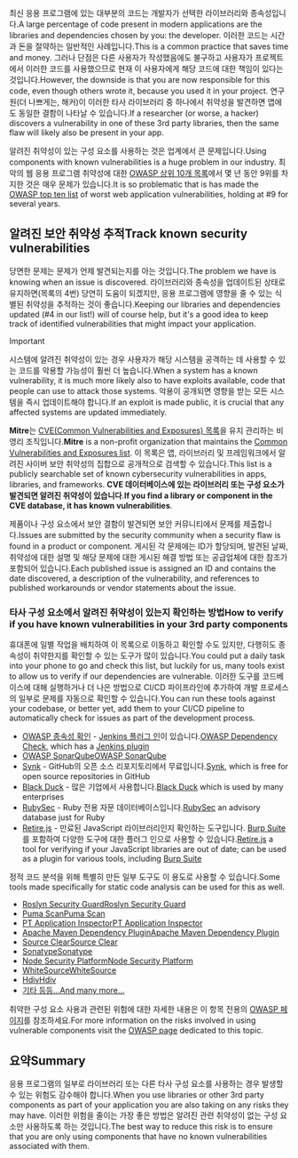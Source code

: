 <span data-ttu-id="bcbc3-101">최신 응용 프로그램에 있는 대부분의 코드는 개발자가 선택한 라이브러리와 종속성입니다.</span><span class="sxs-lookup"><span data-stu-id="bcbc3-101">A large percentage of code present in modern applications are the libraries and dependencies chosen by you: the developer.</span></span> <span data-ttu-id="bcbc3-102">이러한 코드는 시간과 돈을 절약하는 일반적인 사례입니다.</span><span class="sxs-lookup"><span data-stu-id="bcbc3-102">This is a common practice that saves time and money.</span></span> <span data-ttu-id="bcbc3-103">그러나 단점은 다른 사용자가 작성했음에도 불구하고 사용자가 프로젝트에서 이러한 코드를 사용했으므로 현재 이 사용자에게 해당 코드에 대한 책임이 있다는 것입니다.</span><span class="sxs-lookup"><span data-stu-id="bcbc3-103">However, the downside is that you are now responsible for this code, even though others wrote it, because you used it in your project.</span></span> <span data-ttu-id="bcbc3-104">연구원(더 나쁘게는, 해커)이 이러한 타사 라이브러리 중 하나에서 취약성을 발견하면 앱에도 동일한 결함이 나타날 수 있습니다.</span><span class="sxs-lookup"><span data-stu-id="bcbc3-104">If a researcher (or worse, a hacker) discovers a vulnerability in one of these 3rd party libraries, then the same flaw will likely also be present in your app.</span></span>

<span data-ttu-id="bcbc3-105">알려진 취약성이 있는 구성 요소를 사용하는 것은 업계에서 큰 문제입니다.</span><span class="sxs-lookup"><span data-stu-id="bcbc3-105">Using components with known vulnerabilities is a huge problem in our industry.</span></span> <span data-ttu-id="bcbc3-106">최악의 웹 응용 프로그램 취약성에 대한 [OWASP 상위 10개 목록](https://www.owasp.org/index.php/Category:OWASP_Top_Ten_Project)에서 몇 년 동안 9위를 차지한 것은 매우 문제가 있습니다.</span><span class="sxs-lookup"><span data-stu-id="bcbc3-106">It is so problematic that is has made the [OWASP top ten list](https://www.owasp.org/index.php/Category:OWASP_Top_Ten_Project) of worst web application vulnerabilities, holding at #9 for several years.</span></span>

## <a name="track-known-security-vulnerabilities"></a><span data-ttu-id="bcbc3-107">알려진 보안 취약성 추적</span><span class="sxs-lookup"><span data-stu-id="bcbc3-107">Track known security vulnerabilities</span></span>

<span data-ttu-id="bcbc3-108">당면한 문제는 문제가 언제 발견되는지를 아는 것입니다.</span><span class="sxs-lookup"><span data-stu-id="bcbc3-108">The problem we have is knowing when an issue is discovered.</span></span> <span data-ttu-id="bcbc3-109">라이브러리와 종속성을 업데이트된 상태로 유지하면(목록의 4번) 당연히 도움이 되겠지만, 응용 프로그램에 영향을 줄 수 있는 식별된 취약성을 추적하는 것이 좋습니다.</span><span class="sxs-lookup"><span data-stu-id="bcbc3-109">Keeping our libraries and dependencies updated (#4 in our list!) will of course help, but it's a good idea to keep track of identified vulnerabilities that might impact your application.</span></span>

> [!IMPORTANT]
> <span data-ttu-id="bcbc3-110">시스템에 알려진 취약성이 있는 경우 사용자가 해당 시스템을 공격하는 데 사용할 수 있는 코드를 악용할 가능성이 훨씬 더 높습니다.</span><span class="sxs-lookup"><span data-stu-id="bcbc3-110">When a system has a known vulnerability, it is much more likely also to have exploits available, code that people can use to attack those systems.</span></span> <span data-ttu-id="bcbc3-111">악용이 공개되면 영향을 받는 모든 시스템을 즉시 업데이트해야 합니다.</span><span class="sxs-lookup"><span data-stu-id="bcbc3-111">If an exploit is made public, it is crucial that any affected systems are updated immediately.</span></span>

<span data-ttu-id="bcbc3-112">**Mitre**는 [CVE(Common Vulnerabilities and Exposures) 목록](https://cve.mitre.org)을 유지 관리하는 비영리 조직입니다.</span><span class="sxs-lookup"><span data-stu-id="bcbc3-112">**Mitre** is a non-profit organization that maintains the [Common Vulnerabilities and Exposures list](https://cve.mitre.org).</span></span> <span data-ttu-id="bcbc3-113">이 목록은 앱, 라이브러리 및 프레임워크에서 알려진 사이버 보안 취약성의 집합으로 공개적으로 검색할 수 있습니다.</span><span class="sxs-lookup"><span data-stu-id="bcbc3-113">This list is a publicly searchable set of known cybersecurity vulnerabilities in apps, libraries, and frameworks.</span></span> <span data-ttu-id="bcbc3-114">**CVE 데이터베이스에 있는 라이브러리 또는 구성 요소가 발견되면 알려진 취약성이 있습니다**.</span><span class="sxs-lookup"><span data-stu-id="bcbc3-114">**If you find a library or component in the CVE database, it has known vulnerabilities**.</span></span>

<span data-ttu-id="bcbc3-115">제품이나 구성 요소에서 보안 결함이 발견되면 보안 커뮤니티에서 문제를 제출합니다.</span><span class="sxs-lookup"><span data-stu-id="bcbc3-115">Issues are submitted by the security community when a security flaw is found in a product or component.</span></span> <span data-ttu-id="bcbc3-116">게시된 각 문제에는 ID가 할당되며, 발견된 날짜, 취약성에 대한 설명 및 해당 문제에 대한 게시된 해결 방법 또는 공급업체에 대한 참조가 포함되어 있습니다.</span><span class="sxs-lookup"><span data-stu-id="bcbc3-116">Each published issue is assigned an ID and contains the date discovered, a description of the vulnerability, and references to published workarounds or vendor statements about the issue.</span></span>

### <a name="how-to-verify-if-you-have-known-vulnerabilities-in-your-3rd-party-components"></a><span data-ttu-id="bcbc3-117">타사 구성 요소에서 알려진 취약성이 있는지 확인하는 방법</span><span class="sxs-lookup"><span data-stu-id="bcbc3-117">How to verify if you have known vulnerabilities in your 3rd party components</span></span>

<span data-ttu-id="bcbc3-118">휴대폰에 일별 작업을 배치하여 이 목록으로 이동하고 확인할 수도 있지만, 다행히도 종속성이 취약한지를 확인할 수 있는 도구가 많이 있습니다.</span><span class="sxs-lookup"><span data-stu-id="bcbc3-118">You could put a daily task into your phone to go and check this list, but luckily for us, many tools exist to allow us to verify if our dependencies are vulnerable.</span></span> <span data-ttu-id="bcbc3-119">이러한 도구를 코드베이스에 대해 실행하거나 더 나은 방법으로 CI/CD 파이프라인에 추가하여 개발 프로세스의 일부로 문제를 자동으로 확인할 수 있습니다.</span><span class="sxs-lookup"><span data-stu-id="bcbc3-119">You can run these tools against your codebase, or better yet, add them to your CI/CD pipeline to automatically check for issues as part of the development process.</span></span>

- <span data-ttu-id="bcbc3-120">[OWASP 종속성 확인](https://www.owasp.org/index.php/OWASP_Dependency_Check) - [Jenkins 플러그 인](https://wiki.jenkins.io/display/JENKINS/OWASP+Dependency-Check+Plugin)이 있습니다.</span><span class="sxs-lookup"><span data-stu-id="bcbc3-120">[OWASP Dependency Check](https://www.owasp.org/index.php/OWASP_Dependency_Check), which has a [Jenkins plugin](https://wiki.jenkins.io/display/JENKINS/OWASP+Dependency-Check+Plugin)</span></span>
- [<span data-ttu-id="bcbc3-121">OWASP SonarQube</span><span class="sxs-lookup"><span data-stu-id="bcbc3-121">OWASP SonarQube</span></span>](https://www.owasp.org/index.php/OWASP_SonarQube_Project)
- <span data-ttu-id="bcbc3-122">[Synk](https://snyk.io) - GitHub의 오픈 소스 리포지토리에서 무료입니다.</span><span class="sxs-lookup"><span data-stu-id="bcbc3-122">[Synk](https://snyk.io), which is free for open source repositories in GitHub</span></span>
- <span data-ttu-id="bcbc3-123">[Black Duck](https://www.blackducksoftware.com) - 많은 기업에서 사용합니다.</span><span class="sxs-lookup"><span data-stu-id="bcbc3-123">[Black Duck](https://www.blackducksoftware.com) which is used by many enterprises</span></span>
- <span data-ttu-id="bcbc3-124">[RubySec](https://rubysec.com) - Ruby 전용 자문 데이터베이스입니다.</span><span class="sxs-lookup"><span data-stu-id="bcbc3-124">[RubySec](https://rubysec.com) an advisory database just for Ruby</span></span>
- <span data-ttu-id="bcbc3-125">[Retire.js](https://github.com/retirejs/retire.js/) - 만료된 JavaScript 라이브러리인지 확인하는 도구입니다. [Burp Suite](https://www.portswigger.net)를 포함하여 다양한 도구에 대한 플러그 인으로 사용할 수 있습니다.</span><span class="sxs-lookup"><span data-stu-id="bcbc3-125">[Retire.js](https://github.com/retirejs/retire.js/) a tool for verifying if your JavaScript libraries are out of date; can be used as a plugin for various tools, including [Burp Suite](https://www.portswigger.net)</span></span>

<span data-ttu-id="bcbc3-126">정적 코드 분석을 위해 특별히 만든 일부 도구도 이 용도로 사용할 수 있습니다.</span><span class="sxs-lookup"><span data-stu-id="bcbc3-126">Some tools made specifically for static code analysis can be used for this as well.</span></span>

- [<span data-ttu-id="bcbc3-127">Roslyn Security Guard</span><span class="sxs-lookup"><span data-stu-id="bcbc3-127">Roslyn Security Guard</span></span>](https://dotnet-security-guard.github.io)
- [<span data-ttu-id="bcbc3-128">Puma Scan</span><span class="sxs-lookup"><span data-stu-id="bcbc3-128">Puma Scan</span></span>](https://pumascan.com)
- [<span data-ttu-id="bcbc3-129">PT Application Inspector</span><span class="sxs-lookup"><span data-stu-id="bcbc3-129">PT Application Inspector</span></span>](https://www.ptsecurity.com/ww-en/products/ai/)
- [<span data-ttu-id="bcbc3-130">Apache Maven Dependency Plugin</span><span class="sxs-lookup"><span data-stu-id="bcbc3-130">Apache Maven Dependency Plugin</span></span>](https://maven.apache.org/plugins/maven-dependency-plugin/)
- [<span data-ttu-id="bcbc3-131">Source Clear</span><span class="sxs-lookup"><span data-stu-id="bcbc3-131">Source Clear</span></span>](https://www.sourceclear.com)
- [<span data-ttu-id="bcbc3-132">Sonatype</span><span class="sxs-lookup"><span data-stu-id="bcbc3-132">Sonatype</span></span>](https://ossindex.sonatype.org)
- [<span data-ttu-id="bcbc3-133">Node Security Platform</span><span class="sxs-lookup"><span data-stu-id="bcbc3-133">Node Security Platform</span></span>](https://nodesecurity.io)
- [<span data-ttu-id="bcbc3-134">WhiteSource</span><span class="sxs-lookup"><span data-stu-id="bcbc3-134">WhiteSource</span></span>](https://www.whitesourcesoftware.com/what-is-whitesource/)
- [<span data-ttu-id="bcbc3-135">Hdiv</span><span class="sxs-lookup"><span data-stu-id="bcbc3-135">Hdiv</span></span>](https://hdivsecurity.com)
- [<span data-ttu-id="bcbc3-136">기타 등등...</span><span class="sxs-lookup"><span data-stu-id="bcbc3-136">And many more...</span></span>](https://www.owasp.org/index.php/Source_Code_Analysis_Tools)

<span data-ttu-id="bcbc3-137">취약한 구성 요소 사용과 관련된 위험에 대한 자세한 내용은 이 항목 전용의 [OWASP 페이지](https://www.owasp.org/index.php/Top_10-2017_A9-Using_Components_with_Known_Vulnerabilities)를 참조하세요.</span><span class="sxs-lookup"><span data-stu-id="bcbc3-137">For more information on the risks involved in using vulnerable components visit the [OWASP page](https://www.owasp.org/index.php/Top_10-2017_A9-Using_Components_with_Known_Vulnerabilities) dedicated to this topic.</span></span>

## <a name="summary"></a><span data-ttu-id="bcbc3-138">요약</span><span class="sxs-lookup"><span data-stu-id="bcbc3-138">Summary</span></span>

<span data-ttu-id="bcbc3-139">응용 프로그램의 일부로 라이브러리 또는 다른 타사 구성 요소를 사용하는 경우 발생할 수 있는 위험도 감수해야 합니다.</span><span class="sxs-lookup"><span data-stu-id="bcbc3-139">When you use libraries or other 3rd party components as part of your application you are also taking on any risks they may have.</span></span> <span data-ttu-id="bcbc3-140">이러한 위험을 줄이는 가장 좋은 방법은 알려진 관련 취약성이 없는 구성 요소만 사용하도록 하는 것입니다.</span><span class="sxs-lookup"><span data-stu-id="bcbc3-140">The best way to reduce this risk is to ensure that you are only using components that have no known vulnerabilities associated with them.</span></span>
